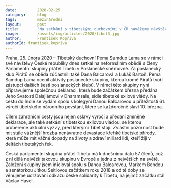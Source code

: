```yaml
---
date:         2020-02-25
category:     blog
tags:         mezinárodní
layout:       post
title:        "Na setkání s tibetskými duchovními v ČR navážeme návštěvou tibetské exilové vlády u příležitosti výročí tibetského národního povstání"
image:        /assets/img/articles/2020/tibet3.jpg
author:       František Kopřiva
authorId: frantisek.kopriva
--- 
```



 

Praha, 25. února 2020 – Tibetský duchovní Pema Samdup Lama se v rámci své návštěvy České republiky dnes setkal na neformálním obědě s členy Parlamentní skupiny přátel Tibetu v Poslanecké sněmovně. Za poslanecký klub Pirátů se oběda zúčastnili také Dana Balcarová a Lukáš Bartoň. Pema Samdup Lama ocenil aktivity poslanecké skupiny, kterou kromě Pirátů tvoří zástupci dalších šesti poslaneckých klubů. V rámci této skupiny nyní připravujeme společnou deklaraci, která bude začátkem března předána Jeho Svatosti Dalajlámovi v Dharamsale, sídle tibetské exilové vlády. Na cestu do Indie se vydám spolu s kolegyní Danou Balcarovou u příležitosti 61. výročí tibetského národního povstání, které se každoročně slaví 10. března.

Cílem zahraniční cesty jsou nejen oslavy výročí a předání zmíněné deklarace, ale také setkání s tibetskou exilovou vládou, se kterou probereme aktuální výzvy, před kterými Tibet stojí. Zvláštní pozornost bude mít stále vážnější hrozba nenávratné devastace křehké tibetské přírody, která může mít vážné dopady na životy a zdraví miliard lidí, kteří žijí v deltách tibetských řek. 

Česká parlamentní skupina přátel Tibetu má k dnešnímu datu 57 členů, což z ní dělá největší takovou skupinu v Evropě a jednu z největších na světě. Založení skupiny jsem inicioval spolu s Danou Balcarovou, Markem Bendou a senátorkou Jitkou Seitlovou začátkem roku 2018 a od té doby se věnujeme udržování odkazu české solidarity k Tibetu, na jejímž začátku stál Václav Havel.  
